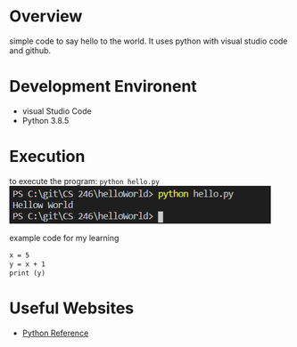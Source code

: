# Overview
simple code to say hello to the world. It uses python with visual studio code and github.

# Development Environent
* visual Studio Code 
* Python 3.8.5

# Execution
to execute the program: `python hello.py`
![program screenshot showin Hello World](screenshot.PNG)

example code for my learning
```
x = 5
y = x + 1
print (y)
```

# Useful Websites
* [Python Reference](https://docs.python.org/3.8/library/index.html)